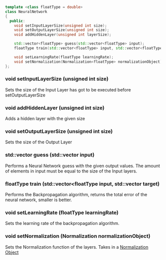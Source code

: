 ```C++
template <class floatType = double>
class NeuralNetwork
{
  public:
	void setInputLayerSize(unsigned int size);
	void setOutputLayerSize(unsigned int size);
	void addHiddenLayer(unsigned int layerSize);

	std::vector<floatType> guess(std::vector<floatType> input);
	floatType train(std::vector<floatType> input, std::vector<floatType> target);

	void setLearningRate(floatType learningRate);
	void setNormalization(Normalization<floatType> normalizationObject);
};
```

### void setInputLayerSize (unsigned int size)
Sets the size of the Input Layer has got to be executed before setOutputLayerSize

### void addHiddenLayer (unsigned int size)
Adds a hidden layer with the given size

### void setOutputLayerSize (unsigned int size)
Sets the size of the Output Layer

### std::vector<floatType> guess (std::vector<floatType> input)
Performs a Neural Network guess with the given output values. The amount of elements in input must be equal to the size of the Input layers.

### floatType train (std::vector<floatType input, std::vector<floatType> target)
Performs the Backpropagation algorithm, returns the total error of the neural network, smaller is better.

### void setLearningRate (floatType learningRate)
Sets the learning rate of the backpropagation algorithm.

### void setNormalization (Normalization normalizationObject)
Sets the Normalization function of the layers. Takes in a [Normalization Object](https://github.com/Wittmaxi/ZENeural/wiki/Class-Synopsis-ZNN::Normalization--floatType-)
